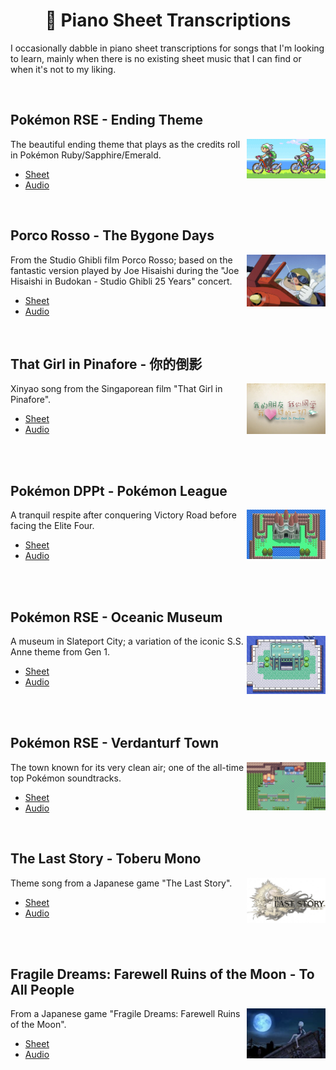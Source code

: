 <div align="center">
  <h1 align="center">🎹 Piano Sheet Transcriptions</h1>
</div>

I occasionally dabble in piano sheet transcriptions for songs that I'm looking to learn, mainly when there is no existing sheet music that I can find or when it's not to my liking.

<br />

## Pokémon RSE - Ending Theme

<a href='#'><img align="right" width="25%" alt="Pokémon RSE - Ending Theme" src="./images/pokemon-rse-credits.gif" /></a>

The beautiful ending theme that plays as the credits roll in Pokémon Ruby/Sapphire/Emerald.

- [Sheet](./sheet-music/pokemon-rse-ending-theme.pdf)
- [Audio](https://www.youtube.com/watch?v=KmlFDnsT4Zk)

<br />

## Porco Rosso - The Bygone Days

<a href='#'><img align="right" width="25%" alt="Porco Rosso - The Bygone Days" src="./images/porco-rosso.jpg" /></a>

From the Studio Ghibli film Porco Rosso; based on the fantastic version played by Joe Hisaishi during the "Joe Hisaishi in Budokan - Studio Ghibli 25 Years" concert.

- [Sheet](./sheet-music/porco-rosso-the-bygone-days.pdf)
- [Audio](https://www.youtube.com/watch?v=QsowHW0t7CA)

<br />

## That Girl in Pinafore - 你的倒影

<a href='#'><img align="right" width="25%" alt="That Girl in Pinafore - 你的倒影" src="./images/that-girl-in-pinafore.jpg" /></a>

Xinyao song from the Singaporean film "That Girl in Pinafore".

- [Sheet](./sheet-music/that-girl-in-pinafore-ni-de-dao-ying.pdf)
- [Audio](https://www.youtube.com/watch?v=27VqrAfj6OU)

<br /><br />

## Pokémon DPPt - Pokémon League

<!-- source: https://i1.sndcdn.com/artworks-000325264624-pcbcsf-t500x500.jpg -->
<a href='#'><img align="right" width="25%" alt="Pokémon DPPt - Pokémon League" src="./images/pokemon-league.jpg" /></a>

A tranquil respite after conquering Victory Road before facing the Elite Four.

- [Sheet](./sheet-music/pokemon-dppt-pokemon-league.pdf)
- [Audio](https://www.youtube.com/watch?v=h1eBGWxAs74)

<br /><br />

## Pokémon RSE - Oceanic Museum

<!-- source: https://static.wikia.nocookie.net/pokemon/images/5/56/Oceanic_Museum%28E%29.png/revision/latest?cb=20111217184020 -->
<a href='#'><img align="right" width="25%" alt="Pokémon RSE - Oceanic Museum" src="./images/oceanic-museum.webp" /></a>

A museum in Slateport City; a variation of the iconic S.S. Anne theme from Gen 1.

- [Sheet](./sheet-music/pokemon-rse-oceanic-museum.pdf)
- [Audio](https://www.youtube.com/watch?v=gXDpynALaFM)

<br /><br />

## Pokémon RSE - Verdanturf Town

<!-- source: https://pianu.com/wp-content/uploads/2019/10/download-2.jpg -->
<a href='#'><img align="right" width="25%" alt="Pokémon RSE - Verdanturf Town" src="./images/verdanturf-town.jpg" /></a>

The town known for its very clean air; one of the all-time top Pokémon soundtracks.

- [Sheet](./sheet-music/pokemon-rse-verdanturf-town.pdf)
- [Audio](https://www.youtube.com/watch?v=MHFBO-ASaE8)

<br />

## The Last Story - Toberu Mono

<!-- source: https://www.wired.com/images_blogs/gamelife/2012/02/last-story-660.jpg -->
<a href='#'><img align="right" width="25%" alt="Pokémon RSE - Verdanturf Town" src="./images/the-last-story.jpg" /></a>

Theme song from a Japanese game "The Last Story".

- [Sheet](./sheet-music/the-last-story-toberu-mono.pdf)
- [Audio](https://www.youtube.com/watch?v=zDiEIzDa5VM)

<br /><br />

## Fragile Dreams: Farewell Ruins of the Moon - To All People

<a href='#'><img align="right" width="25%" alt="Fragile Dreams: Farewell Ruins of the Moon - To All People" src="./images/fragile-dreams-farewell-ruins-of-the-moon.jpg" /></a>

From a Japanese game "Fragile Dreams: Farewell Ruins of the Moon".

- [Sheet](./sheet-music/fragile-dreams-farewell-ruins-of-the-moon-to-all-people.pdf)
- [Audio](https://www.youtube.com/watch?v=2pPsJd6bPOM)
